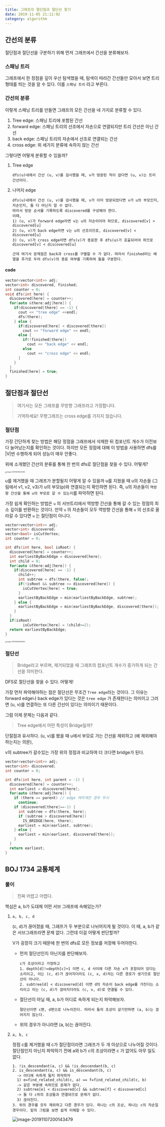 ```yaml
---
title: 그래프의 절단점과 절단선 찾기
date: 2019-11-05 21:11:92
category: algorithm
---
```


## 간선의 분류 

절단점과 절단선을 구분하기 위해 먼저 그래프에서 간선을 분류해보자. 

### 스패닝 트리 

그래프에서 한 정점을 깊이 우선 탐색했을 때, 탐색이 따라간 간선들만 모아서 보면 트리 형태를 띄는 것을 알 수 있다. 이를 `스패닝 트리` 라고 부른다. 



### 간선의 분류 

이렇게 스패닝 트리를 만들면 그래프의 모든 간선을 네 가지로 분류할 수 있다. 

1. Tree edge: 스패닝 트리에 포함된 간선 
2. forward edge: 스패닝 트리의 선조에서 자손으로 연결되지만 트리 간선은 아닌 간선 
3. back edge: 스패닝 트리의 자손에서 선조로 연결되는 간선 
4. cross edge: 위 세가지 분류에 속하지 않는 간선 

그렇다면 어떻게 분류할 수 있을까? 

1. Tree edge

   ```
   dfs(u)내에서 간선 (u, v)를 검사했을 때, v가 방문된 적이 없다면 (u, v)는 트리 간선이다. 
   ```

2. 나머지 edge

   ```
   dfs(u)내에서 간선 (u, v)를 검사했을 때, v가 이미 방문되었다면 v가 u의 부모인지, 자손인지, 둘 다 아닌지 알 수 없다. 
   따라서 방문 순서를 기록하도록 discovered를 구성해야 한다. 
   이때, 
   1) (u, v)가 forward edge라면 v는 u의 자손이어야 하므로, discovered[v] > discovered[u]
   2) (u, v)가 back edge라면 v는 u의 선조이므로, discovered[v] < discovered[u]
   3) (u, v)가 cross edge라면 dfs(v)가 종료한 후 dfs(u)가 호출되어야 하므로 discovered[v] < discovered[u] 
   
   근데 여기서 문제점은 back과 cross를 구별할 수 가 없다. 따라서 finished라는 배열을 추가로 두어 dfs(v)의 종료 여부를 기록하여 둘을 구분한다. 
   ```

#### code 

```cpp
vector<vector<int>> adj; 
vector<int> discovered, finished; 
int counter = 0;
void dfs(int here) {
  discovored[here] = counter++; 
  for(auto &there:adj[here]) {
    if(discovered[there] == -1) {
      cout << "tree edge" <<endl; 
      dfs(there);
    } else {
      if(discovered[here] < discovered[there])
        cout << "forward edge" << endl;
      else {
        if(!finished[there])
          cout << "back edge" << endl;
        else 
          cout << "cross edge" << endl;
      }
    }
  }
  finished[here] = true; 
}
```



## 절단점과 절단선 

> 여기서는 모든 그래프를 무방향 그래프라고 가정합니다. 
>
> 기억하세요! 무향그래프는 cross edge를 가지지 않습니다. 

### 절단점 

가장 간단하게 찾는 방법은 해당 정점을 그래프에서 삭제한 뒤 컴포넌트 개수가 이전보다 늘어났는지를 확인하는 것이다. 하지만 모든 정점에 대해 이 방법을 사용하면 dfs를 |V|번 수행하게 되어 성능이 매우 안좋다. 

위에 소개했던 간선의 분류를 통해 한 번의 dfs로 절단점을 찾을 수 있다. 어떻게? 

<img src="images/image-20191106190243855.png" alt="image-20191106190243855" style="zoom: 33%;" />

u를 제거했을 때 그래프가 분할될지 어떻게 알 수 있을까 u를 지웠을 때 u의 자손들 (그림에서 v1, v2, v3)가 u의 부모(p)와 연결되는지 확인하면 된다. 즉, u의 자손들이 `역방향 간선을 통해 u의 부모로 갈 수 있는지`를 파악하면 된다. 

가장 쉽게 확인하는 방법은 `u` 의 서브트리에서 역방향 간선을 통해 갈 수 있는 정점의 최소 깊이를 반환하는 것이다. 만약 `u` 의 자손들이 모두 역방향 간선을 통해 `u` 의 선조로 올라갈 수 있다면 `u` 는 절단점이 아니다. 

```cpp
vector<vector<int>> adj; 
vector<int> discovered;
vector<bool> isCutVertex;
int counter = 0; 

int dfs(int here, bool isRoot) {
  discovered[here] = counter++; 
  int earliestByBackEdge = discovered[here];
  int child = 0;
  for(auto &there:adj[here]) {
    if(discovered[here] == -1) {
      child++;
      int subtree = dfs(there, false);
      if(!isRoot && subtree >= discovered[here]) {
        isCutVertex[here] = true;
      }
      earliestByBackEdge = min(earliestByBackEdge, subtree);
    } else {
      earliestByBackEdge = min(earliestByBackEdge, discovered[there]);
    }
  }
  if(isRoot) 
 		isCutVertex[here] = (child>=2);
  return earliestByBackEdge; 
}
```

<img src="images/image-20191106195604607.png" alt="image-20191106195604607" style="zoom: 33%;" />

### 절단선 

> Bridge라고 부르며, 제거되었을 때 그래프의 컴포넌트 개수가 증가하게 되는 간선을 의미한다. 

DFS로 절단선을 찾을 수 있다. 어떻게! 

가장 먼저 파악해야하는 점은 절단선은 무조건 `Tree edge`라는 것이다. 그 이유는 forward edge나 back edge가 있다는 것은 `tree edge` 가 존재한다는 의미이고 그러면 (u, v)를 연결하는 또 다른 간선이 있다는 의미이기 때문이다. 

그럼 이제 문제는 다음과 같다. 

> Tree edge에서 어떤 특성이 Bridge일까? 

단절점과 유사하다. (u, v)를 봤을 때 u에서 부모로 가는 간선을 제외하고 (왜 제외해야하는지는 의문), 

v의 subtree가 갈수있는 가장 위의 정점과 비교하여 더 크다면 bridge가 된다. 

```cpp
vector<vector<int>> adj;
vector<int> discovered; 
int counter = 0;

int dfs(int here, int parent = -1) {
  discovered[here] = counter++;
  int earliest = discovered[here];
  for(auto &there:adj[here]) {
    if (there == parent) // edge 여러개인 경우 무시 
      continue; 
    if (discovered[there]==-1) {
      int subtree = dfs(there, here);
      if (subtree > discovered[here])
        IS_BRIDGE(here, there); 
      earliest = min(earliest, subtree);
    } else {
      earliest = min(earliest, discovered[there]);
    }
  }
  return earliest;
}
```



## BOJ 1734 교통체계

### 풀이

> 진짜 어렵고 어렵다. 

핵심은 a, b가 도대체 어떤 서브 그래프에 속해있는가? 

1. `a, b, c, d` 

   (c, d)가 끊어졌을 때, 그래프가 두 부분으로 나뉘어지게 될 것이다. 이 때, a, b가 같은 서브그래프라면 문제 없다. 그런데 이걸 어떻게 판단할까? 

   V가 굉장히 크기 때문에 한 번의 dfs로 모든 정보를 저장해 두어야한다. 

   - 먼저 절단선인지 아닌지를 판단해보자. 

     ```
     c가 조상이라고 가정하고 
     1. depth[d]!=depth[c]+1 이면 c, d 사이에 다른 자손 x가 포함되어 있다는 소리이고, 이는 (c, d)가 끊어지더라도 (c, x, d)라는 다른 경로가 생기므로 절단선이 아니다. 
     2. subtree[d] < discovered[d] 이면 d의 자손이 back edge를 가진다는 소리이고 이는 (c, d)가 끊어지더라도 (c, x, d)로 연결될 수 있다. 
     ```

   - 절단선이 아닐 때, a, b가 어디로 속하게 되는지 파악해보자. 

     ```
     절단선이면 c편, d편으로 나누이진다. 따라서 둘의 조상이 같기만하면 (a, b)는 끊어지지 않는다. 
     ```

   - 위의 경우가 아니라면 (a, b)는 끊어진다. 

2. `a, b, c` 

   정점 c를 제거했을 때 c가 절단점이라면 그래프가 두 개 이상으로 나누어질 것이다. 절단점인지 아닌지 파악하기 전에 a와 b가 c의 조상이라면 c 가 없어도 아무 일도 없다. 

   ```
   1. !is_descendant(a, c) && !is_descendant(b, c) 
   2. is_descendant(a, c) && is_descendant(b, c) 
     -> 어디에 속하게 될지 파악하자 
     1) e=find_related_child(c, a) == f=find_related_child(c, b) 
     -> 같은 부분에 속하므로 문제가 없다. 
     2) subtree[e] < discovered[c] && subtree[f] < discovered[c] 
     -> 둘 다 c위의 조상들과 연결되므로 문제가 없다. 
     3) 끊어진다. 
   3. 위의 경우를 모두 제외하고 다른 경우가 있다. 하나는 c의 조상, 하나는 c의 자손일 경우이다. 밑의 그림을 보면 쉽게 이해할 수 있다. 
   ```

   ![image-20191107200143479](images/image-20191107200143479.png)


